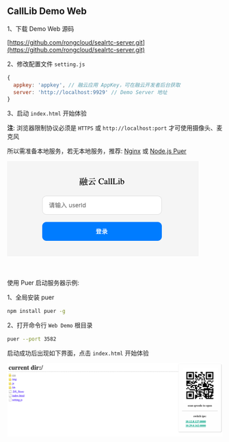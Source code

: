 ## CallLib Demo Web

1、下载 Demo Web 源码

[https://github.com/rongcloud/sealrtc-server.git](https://github.com/rongcloud/sealrtc-server.git)

2、修改配置文件 `setting.js`

```js
{
  appkey: 'appkey', // 融云应用 AppKey，可在融云开发者后台获取
  server: 'http://localhost:9929' // Demo Server 地址
}
```

3、启动 `index.html` 开始体验

<b>注</b>: 浏览器限制协议必须是 `HTTPS` 或 `http://localhost:port` 才可使用摄像头、麦克风

所以需准备本地服务，若无本地服务，推荐: [Nginx](http://nginx.org/en/download.html) 或 [Node.js Puer](https://www.npmjs.com/package/puer)

![](./images/login.png)<br><br><br>

使用 Puer 启动服务器示例:

1、全局安装 puer

```bash
npm install puer -g
```

2、打开命令行 `Web Demo` 根目录

```bash
puer --port 3582
```

启动成功后出现如下界面，点击 `index.html` 开始体验

![](./images/puer.png)
